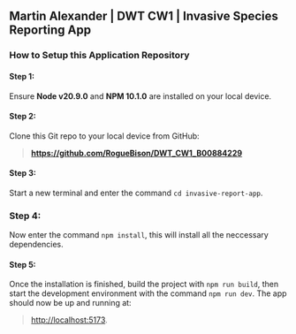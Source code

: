 ## Martin Alexander | DWT CW1 | Invasive Species Reporting App

### How to Setup this Application Repository

#### Step 1:

Ensure **Node v20.9.0** and **NPM 10.1.0** are installed on your local device.

#### Step 2:

Clone this Git repo to your local device from GitHub:

> **https://github.com/RogueBison/DWT_CW1_B00884229**

#### Step 3:

Start a new terminal and enter the command `cd invasive-report-app`.

### Step 4:

Now enter the command `npm install`, this will install all the neccessary dependencies.

#### Step 5:

Once the installation is finished, build the project with `npm run build`, then start the development environment with the command `npm run dev`. The app should now be up and running at:

> [http://localhost:5173](http://localhost:5173).

